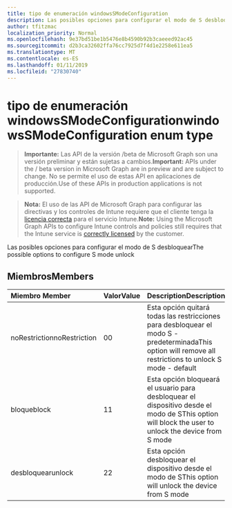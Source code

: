 ```yaml
---
title: tipo de enumeración windowsSModeConfiguration
description: Las posibles opciones para configurar el modo de S desbloquear
author: tfitzmac
localization_priority: Normal
ms.openlocfilehash: 9e37bd51be1b5476e8b4590b92b3caeeed92ac45
ms.sourcegitcommit: d2b3ca32602ffa76cc7925d7f4d1e2258e611ea5
ms.translationtype: MT
ms.contentlocale: es-ES
ms.lasthandoff: 01/11/2019
ms.locfileid: "27830740"
---
```

# <a name="windowssmodeconfiguration-enum-type"></a><span data-ttu-id="1f390-103">tipo de enumeración windowsSModeConfiguration</span><span class="sxs-lookup"><span data-stu-id="1f390-103">windowsSModeConfiguration enum type</span></span>

> <span data-ttu-id="1f390-104">**Importante:** Las API de la versión /beta de Microsoft Graph son una versión preliminar y están sujetas a cambios.</span><span class="sxs-lookup"><span data-stu-id="1f390-104">**Important:** APIs under the / beta version in Microsoft Graph are in preview and are subject to change.</span></span> <span data-ttu-id="1f390-105">No se permite el uso de estas API en aplicaciones de producción.</span><span class="sxs-lookup"><span data-stu-id="1f390-105">Use of these APIs in production applications is not supported.</span></span>

> <span data-ttu-id="1f390-106">**Nota:** El uso de las API de Microsoft Graph para configurar las directivas y los controles de Intune requiere que el cliente tenga la [licencia correcta](https://go.microsoft.com/fwlink/?linkid=839381) para el servicio Intune.</span><span class="sxs-lookup"><span data-stu-id="1f390-106">**Note:** Using the Microsoft Graph APIs to configure Intune controls and policies still requires that the Intune service is [correctly licensed](https://go.microsoft.com/fwlink/?linkid=839381) by the customer.</span></span>

<span data-ttu-id="1f390-107">Las posibles opciones para configurar el modo de S desbloquear</span><span class="sxs-lookup"><span data-stu-id="1f390-107">The possible options to configure S mode unlock</span></span>
## <a name="members"></a><span data-ttu-id="1f390-108">Miembros</span><span class="sxs-lookup"><span data-stu-id="1f390-108">Members</span></span>
|<span data-ttu-id="1f390-109">Miembro	</span><span class="sxs-lookup"><span data-stu-id="1f390-109">Member</span></span>|<span data-ttu-id="1f390-110">Valor</span><span class="sxs-lookup"><span data-stu-id="1f390-110">Value</span></span>|<span data-ttu-id="1f390-111">Description</span><span class="sxs-lookup"><span data-stu-id="1f390-111">Description</span></span>|
|:---|:---|:---|
|<span data-ttu-id="1f390-112">noRestriction</span><span class="sxs-lookup"><span data-stu-id="1f390-112">noRestriction</span></span>|<span data-ttu-id="1f390-113">0</span><span class="sxs-lookup"><span data-stu-id="1f390-113">0</span></span>|<span data-ttu-id="1f390-114">Esta opción quitará todas las restricciones para desbloquear el modo S - predeterminada</span><span class="sxs-lookup"><span data-stu-id="1f390-114">This option will remove all restrictions to unlock S mode - default</span></span>|
|<span data-ttu-id="1f390-115">bloque</span><span class="sxs-lookup"><span data-stu-id="1f390-115">block</span></span>|<span data-ttu-id="1f390-116">1</span><span class="sxs-lookup"><span data-stu-id="1f390-116">1</span></span>|<span data-ttu-id="1f390-117">Esta opción bloqueará el usuario para desbloquear el dispositivo desde el modo de S</span><span class="sxs-lookup"><span data-stu-id="1f390-117">This option will block the user to unlock the device from S mode</span></span>|
|<span data-ttu-id="1f390-118">desbloquear</span><span class="sxs-lookup"><span data-stu-id="1f390-118">unlock</span></span>|<span data-ttu-id="1f390-119">2</span><span class="sxs-lookup"><span data-stu-id="1f390-119">2</span></span>|<span data-ttu-id="1f390-120">Esta opción desbloquear el dispositivo desde el modo de S</span><span class="sxs-lookup"><span data-stu-id="1f390-120">This option will unlock the device from S mode</span></span>|





